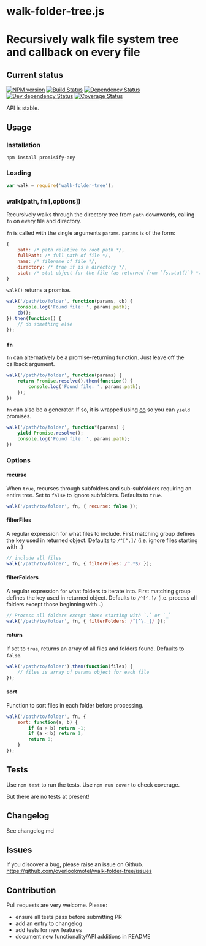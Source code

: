 # walk-folder-tree.js

# Recursively walk file system tree and callback on every file

## Current status

[![NPM version](https://img.shields.io/npm/v/walk-folder-tree.svg)](https://www.npmjs.com/package/walk-folder-tree)
[![Build Status](https://img.shields.io/travis/overlookmotel/walk-folder-tree/master.svg)](http://travis-ci.org/overlookmotel/walk-folder-tree)
[![Dependency Status](https://img.shields.io/david/overlookmotel/walk-folder-tree.svg)](https://david-dm.org/overlookmotel/walk-folder-tree)
[![Dev dependency Status](https://img.shields.io/david/dev/overlookmotel/walk-folder-tree.svg)](https://david-dm.org/overlookmotel/walk-folder-tree)
[![Coverage Status](https://img.shields.io/coveralls/overlookmotel/walk-folder-tree/master.svg)](https://coveralls.io/r/overlookmotel/walk-folder-tree)

API is stable.

## Usage

### Installation

    npm install promisify-any

### Loading

```js
var walk = require('walk-folder-tree');
```

### walk(path, fn [,options])

Recursively walks through the directory tree from `path` downwards, calling `fn` on every file and directory.

`fn` is called with the single arguments `params`. `params` is of the form:

```js
{
    path: /* path relative to root path */,
    fullPath: /* full path of file */,
    name: /* filename of file */,
    directory: /* true if is a directory */,
    stat: /* stat object for the file (as returned from `fs.stat()`) */
}
```

`walk()` returns a promise.

```js
walk('/path/to/folder', function(params, cb) {
    console.log('Found file: ', params.path);
    cb();
}).then(function() {
    // do something else
});
```

### `fn`

`fn` can alternatively be a promise-returning function. Just leave off the callback argument.

```js
walk('/path/to/folder', function(params) {
    return Promise.resolve().then(function() {
        console.log('Found file: ', params.path);
    });
})
```

`fn` can also be a generator. If so, it is wrapped using [co](https://www.npmjs.com/package/co) so you can `yield` promises.

```js
walk('/path/to/folder', function*(params) {
    yield Promise.resolve();
    console.log('Found file: ', params.path);
})
```

### Options

#### recurse

When `true`, recurses through subfolders and sub-subfolders requiring an entire tree. Set to `false` to ignore subfolders.
Defaults to `true`.

```js
walk('/path/to/folder', fn, { recurse: false });
```

#### filterFiles

A regular expression for what files to include. First matching group defines the key used in returned object.
Defaults to `/^[^.]/` (i.e. ignore files starting with `.`)

```js
// include all files
walk('/path/to/folder', fn, { filterFiles: /^.*$/ });
```

#### filterFolders

A regular expression for what folders to iterate into. First matching group defines the key used in returned object.
Defaults to `/^[^.]/` (i.e. process all folders except those beginning with `.`)

```js
// Process all folders except those starting with `.` or `_`
walk('/path/to/folder', fn, { filterFolders: /^[^\._]/ });
```

#### return

If set to `true`, returns an array of all files and folders found.
Defaults to `false`.

```js
walk('/path/to/folder').then(function(files) {
    // files is array of params object for each file
});
```

#### sort

Function to sort files in each folder before processing.

```js
walk('/path/to/folder', fn, {
    sort: function(a, b) {
        if (a > b) return -1;
        if (a < b) return 1;
        return 0;
    }
});
```

## Tests

Use `npm test` to run the tests. Use `npm run cover` to check coverage.

But there are no tests at present!

## Changelog

See changelog.md

## Issues

If you discover a bug, please raise an issue on Github. https://github.com/overlookmotel/walk-folder-tree/issues

## Contribution

Pull requests are very welcome. Please:

* ensure all tests pass before submitting PR
* add an entry to changelog
* add tests for new features
* document new functionality/API additions in README
